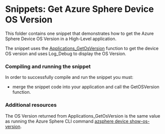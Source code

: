 # Snippets: Get Azure Sphere Device OS Version

This folder contains one snippet that demonstrates how to get the Azure Sphere Device OS Version in a High-Level application.

The snippet uses the [Applications_GetOsVersion](https://docs.microsoft.com/azure-sphere/reference/applibs-reference/applibs-application/function-applications-getosversion) function to get the device OS version and uses Log_Debug to display the OS Version.

### Compiling and running the snippet

In order to successfully compile and run the snippet you must:
* merge the snippet code into your application and call the GetOSVersion function.

### Additional resources

The OS Version returned from Applications_GetOsVersion is the same value as running the Azure Sphere CLI command [azsphere device show-os-version](https://docs.microsoft.com/azure-sphere/reference/azsphere-device#show-os-version).

